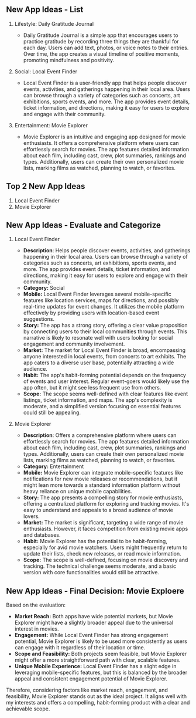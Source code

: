 ## New App Ideas - List
1. Lifestyle: Daily Gratitude Journal
   - Daily Gratitude Journal is a simple app that encourages users to practice gratitude by recording three things they are thankful for each day. Users can add text, photos, or voice notes to their entries. Over time, the app creates a visual timeline of positive moments, promoting mindfulness and positivity.

2. Social: Local Event Finder
   - Local Event Finder is a user-friendly app that helps people discover events, activities, and gatherings happening in their local area. Users can browse through a variety of categories such as concerts, art exhibitions, sports events, and more. The app provides event details, ticket information, and directions, making it easy for users to explore and engage with their community.
3. Entertainment: Movie Explorer
   - Movie Explorer is an intuitive and engaging app designed for movie enthusiasts. It offers a comprehensive platform where users can effortlessly search for movies. The app features detailed information about each film, including cast, crew, plot summaries, rankings and types. Additionally, users can create their own personalized movie lists, marking films as watched, planning to watch, or favorites. 



## Top 2 New App Ideas
1. Local Event Finder
2. Movie Explorer

## New App Ideas - Evaluate and Categorize
1. Local Event Finder
   - **Description**: Helps people discover events, activities, and gatherings happening in their local area. Users can browse through a variety of categories such as concerts, art exhibitions, sports events, and more. The app provides event details, ticket information, and directions, making it easy for users to explore and engage with their community.
   - **Category:** Social
   - **Mobile:** Local Event Finder leverages several mobile-specific features like location services, maps for directions, and possibly real-time updates for event changes. It utilizes the mobile platform effectively by providing users with location-based event suggestions.
   - **Story:** The app has a strong story, offering a clear value proposition by connecting users to their local communities through events. This narrative is likely to resonate well with users looking for social engagement and community involvement.
   - **Market:** The market for Local Event Finder is broad, encompassing anyone interested in local events, from concerts to art exhibits. The app caters to a diverse user base, potentially attracting a wide audience.
   - **Habit:** The app's habit-forming potential depends on the frequency of events and user interest. Regular event-goers would likely use the app often, but it might see less frequent use from others.
   - **Scope:** The scope seems well-defined with clear features like event listings, ticket information, and maps. The app's complexity is moderate, and a simplified version focusing on essential features could still be appealing.

2. Movie Explorer
   - **Description**: Offers a comprehensive platform where users can effortlessly search for movies. The app features detailed information about each film, including cast, crew, plot summaries, rankings and types. Additionally, users can create their own personalized movie lists, marking films as watched, planning to watch, or favorites. 
   - **Category:** Entertainment
   - **Mobile:** Movie Explorer can integrate mobile-specific features like notifications for new movie releases or recommendations, but it might lean more towards a standard information platform without heavy reliance on unique mobile capabilities.
   - **Story:** The app presents a compelling story for movie enthusiasts, offering a centralized platform for exploring and tracking movies. It's easy to understand and appeals to a broad audience of movie lovers.
   - **Market:** The market is significant, targeting a wide range of movie enthusiasts. However, it faces competition from existing movie apps and databases.
   - **Habit:** Movie Explorer has the potential to be habit-forming, especially for avid movie watchers. Users might frequently return to update their lists, check new releases, or read movie information.
   - **Scope:** The scope is well-defined, focusing on movie discovery and tracking. The technical challenge seems moderate, and a basic version with core functionalities would still be attractive.

## New App Ideas - Final Decision: Movie Exploere
Based on the evaluation:

- **Market Reach:** Both apps have wide potential markets, but Movie Explorer might have a slightly broader appeal due to the universal interest in movies.
- **Engagement:** While Local Event Finder has strong engagement potential, Movie Explorer is likely to be used more consistently as users can engage with it regardless of their location or time.
- **Scope and Feasibility:** Both projects seem feasible, but Movie Explorer might offer a more straightforward path with clear, scalable features.
- **Unique Mobile Experience:** Local Event Finder has a slight edge in leveraging mobile-specific features, but this is balanced by the broader appeal and consistent engagement potential of Movie Explorer.

Therefore, considering factors like market reach, engagement, and feasibility, Movie Explorer stands out as the ideal project. It aligns well with my interests and offers a compelling, habit-forming product with a clear and achievable scope.





